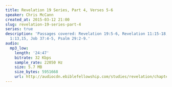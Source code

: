 ```yaml
---
title: Revelation 19 Series, Part 4, Verses 5-6
speaker: Chris McCann
created_at: 2015-03-12 21:00
slug: revelation-19-series-part-4
series: true
description: 'Passages covered: Revelation 19:5-6, Revelation 11:15-18, Revelation
  1:13,15, Job 37:4-5, Psalm 29:2-9.'
audio:
  mp3_low:
    length: '24:47'
    bitrate: 32 Kbps
    sample_rate: 22050 Hz
    size: 5.7 MB
    size_bytes: 5951668
    url: http://audiocdn.ebiblefellowship.com/studies/revelation/chapter-19/2015.03.12_McCann_-_Revelation_19_Series_Part_4.mp3
---
```

